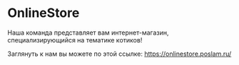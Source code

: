 # OnlineStore

Наша команда представляет вам интернет-магазин, специализирующийся на тематике котиков!

Заглянуть к нам вы можете по этой ссылке: https://onlinestore.poslam.ru/

